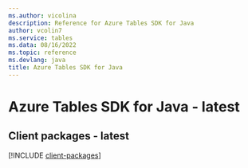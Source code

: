```yaml
---
ms.author: vicolina
description: Reference for Azure Tables SDK for Java
author: vcolin7
ms.service: tables
ms.data: 08/16/2022
ms.topic: reference
ms.devlang: java
title: Azure Tables SDK for Java
---
```

# Azure Tables SDK for Java - latest

## Client packages - latest
[!INCLUDE [client-packages](tables-client-index.md)]